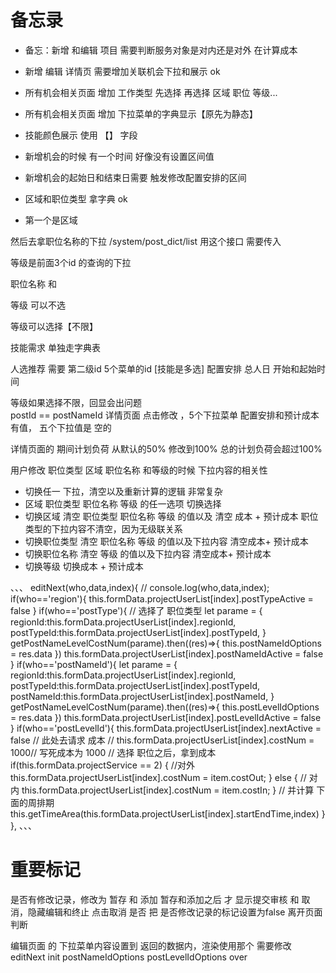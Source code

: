 # 备忘录
- 备忘：新增 和编辑 项目 需要判断服务对象是对内还是对外 在计算成本
- 新增 编辑 详情页 需要增加关联机会下拉和展示   ok
- 所有机会相关页面 增加 工作类型 先选择 再选择 区域 职位 等级...
- 所有机会相关页面 增加 下拉菜单的字典显示【原先为静态】
- 技能颜色展示 使用 【】 字段
- 新增机会的时候 有一个时间 好像没有设置区间值



- 新增机会的起始日和结束日需要 触发修改配置安排的区间

- 区域和职位类型 拿字典 ok
- 第一个是区域

然后去拿职位名称的下拉  /system/post_dict/list 用这个接口 需要传入

等级是前面3个id 的查询的下拉

职位名称 和

等级 可以不选

等级可以选择【不限】

技能需求  单独走字典表

人选推荐 需要 第二级id 5个菜单的id [技能是多选]
配置安排 总人日  开始和起始时间

等级如果选择不限，回显会出问题  
postId == postNameId
详情页面 点击修改 ，5个下拉菜单 配置安排和预计成本有值， 五个下拉值是 空的

详情页面的 期间计划负荷 从默认的50% 修改到100%  总的计划负荷会超过100%

用户修改 职位类型 区域 职位名称 和等级的时候  下拉内容的相关性


 * 切换任一 下拉，清空以及重新计算的逻辑 非常复杂
*  区域 职位类型 职位名称 等级 的任一选项  切换选择
*  切换区域  清空  职位类型 职位名称 等级 的值以及 清空  成本  + 预计成本  职位类型的下拉内容不清空，因为无级联关系
*  切换职位类型  清空   职位名称 等级 的值以及下拉内容 清空成本+ 预计成本
*  切换职位名称  清空   等级 的值以及下拉内容 清空成本+ 预计成本
*  切换等级  切换成本 + 预计成本



、、、
    editNext(who,data,index){
      // console.log(who,data,index);
      if(who=='region'){
        this.formData.projectUserList[index].postTypeActive = false
      }
      if(who=='postType'){
        // 选择了 职位类型
        let parame = {
            regionId:this.formData.projectUserList[index].regionId,
            postTypeId:this.formData.projectUserList[index].postTypeId,
        }
        getPostNameLevelCostNum(parame).then((res)=>{
          this.postNameIdOptions = res.data
        })
        this.formData.projectUserList[index].postNameIdActive = false
      }
      if(who=='postNameId'){
          let parame = {
            regionId:this.formData.projectUserList[index].regionId,
            postTypeId:this.formData.projectUserList[index].postTypeId,
            postNameId:this.formData.projectUserList[index].postNameId,
        }
        getPostNameLevelCostNum(parame).then((res)=>{
          this.postLevelIdOptions = res.data
        })
        this.formData.projectUserList[index].postLevelIdActive = false
      }
       if(who=='postLevelId'){
         this.formData.projectUserList[index].nextActive = false
        // 此处去请求 成本
        // this.formData.projectUserList[index].costNum =  1000// 写死成本为 1000
    // 选择 职位之后，拿到成本
        if(this.formData.projectService == 2) {
          //对外
          this.formData.projectUserList[index].costNum = item.costOut;
        } else {
          // 对内
          this.formData.projectUserList[index].costNum = item.costIn;
        }
        // 并计算 下面的周排期
        this.getTimeArea(this.formData.projectUserList[index].startEndTime,index)
      }
    },
、、、
  


# 重要标记
是否有修改记录，修改为 暂存 和 添加
暂存和添加之后  才 显示提交审核 和 取消，隐藏编辑和终止
点击取消 是否 把 是否修改记录的标记设置为false
离开页面判断 

编辑页面 的 下拉菜单内容设置到 返回的数据内，渲染使用那个
需要修改editNext init
postNameIdOptions
postLevelIdOptions
over